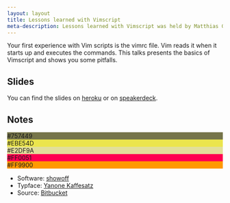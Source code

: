 ```yaml
---
layout: layout
title: Lessons learned with Vimscript
meta-description: Lessons learned with Vimscript was held by Matthias Günther on the vimberlin meetup in March, 2012.
---
```


Your first experience with Vim scripts is the vimrc file. Vim reads it when it starts up and executes the commands. This
talks presents the basics of Vimscript and shows you some pitfalls.


## Slides

<script src="http://speakerdeck.com/embed/4f6c15ebdd3637001f012f32.js"></script>

You can find the slides on [heroku](http://lessons-learned-with-vimscript.heroku.com) or
on [speakerdeck](https://speakerdeck.com/u/wikimatze/p/lessons-learned-with-vimscript).


## Notes

<div class="color">
  <div class="white" style="background-color: #757449">#757449</div>
  <div style="background-color: #EBE54D">#EBE54D</div>
  <div style="background-color: #E2DF9A">#E2DF9A</div>
  <div style="background-color: #FF0051">#FF0051</div>
  <div style="background-color: #FF9900">#FF9900</div>
</div>

<div class="clearer"></div>

- Software: [showoff](https://github.com/schacon/showoff)
- Typface: [Yanone Kaffesatz](http://www.yanone.de/typedesign/kaffeesatz/)
- Source: [Bitbucket](https://bitbucket.org/wikimatze/presentations/src/189ada3e4596)

